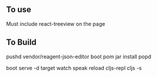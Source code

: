 ## To use
Must include react-treeview on the page


## To Build

pushd vendor/reagent-json-editor
boot pom jar install
popd

boot serve -d target watch speak reload cljs-repl cljs -s
